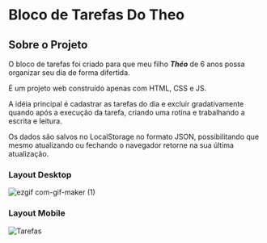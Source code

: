 # Bloco de Tarefas Do Theo


## Sobre o Projeto

O bloco de tarefas foi criado para que meu filho ***Théo*** de 6 anos possa organizar seu dia de forma difertida.

É um projeto web construído apenas com HTML, CSS e JS.

A idéia principal é cadastrar as tarefas do dia e excluir gradativamente quando após a execução da tarefa, criando uma rotina e trabalhando a escrita e leitura.

Os dados são salvos no LocalStorage no formato JSON, possibilitando que mesmo atualizando ou fechando o navegador retorne na sua última atualização.

### Layout Desktop

![ezgif com-gif-maker (1)](https://user-images.githubusercontent.com/97815531/182006636-70908d47-a330-45d6-b922-20f77cf85fc2.gif)


### Layout Mobile

![Tarefas](https://user-images.githubusercontent.com/97815531/182006707-a801a51a-1536-4f5f-ab8a-6c2daadef451.png)
